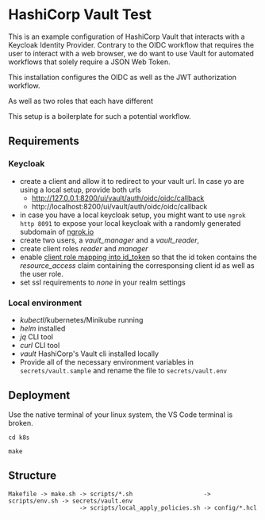 

# HashiCorp Vault Test

This is an example configuration of HashiCorp Vault that interacts with a Keycloak Identity Provider. 
Contrary to the OIDC workflow that requires the user to interact with a web browser, we do want to use Vault for automated workflows that solely require a JSON Web Token.

This installation configures the OIDC as well as the JWT authorization workflow. 

As well as two roles that each have different 

This setup is a boilerplate for such a potential workflow. 


## Requirements

### Keycloak
- create a client and allow it to redirect to your vault url. In case yo are using a local setup, provide both urls
    - http://127.0.0.1:8200/ui/vault/auth/oidc/oidc/callback
    - http://localhost:8200/ui/vault/auth/oidc/oidc/callback
- in case you have a local keycloak setup, you  might want to use `ngrok http 8091` to expose your local keycloak with a randomly generated subdomain of [ngrok.io](https://ngrok.io)
- create two users, a *vault_manager* and a *vault_reader*, 
- create client roles *reader* and *manager*
- enable [client role mapping into id_token](https://number1.co.za/using-keycloak-as-the-identifyprovider-to-login-to-hashicorp-vault/) so that the id token contains the *resource_access* claim containing the corresponsing client id as well as the user role.
- set ssl requirements to *none* in your realm settings 

### Local environment
- *kubectl*/kubernetes/Minikube running
- *helm* installed
- *jq* CLI tool
- *curl* CLI tool
- *vault* HashiCorp's Vault cli installed locally
- Provide all of the necessary environment variables in `secrets/vault.sample` and rename the file to `secrets/vault.env`


## Deployment

Use the native terminal of your linux system, the VS Code terminal is broken.
```
cd k8s

make

```

## Structure

```
Makefile -> make.sh -> scripts/*.sh                    -> scripts/env.sh -> secrets/vault.env
                    -> scripts/local_apply_policies.sh -> config/*.hcl
```